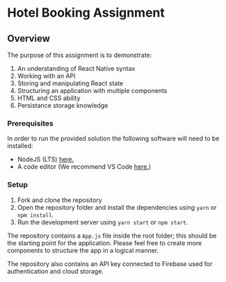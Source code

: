 # Hotel Booking Assignment 

## Overview

The purpose of this assignment is to demonstrate:

1. An understanding of React Native syntax
2. Working with an API
3. Storing and manipulating React state
4. Structuring an application with multiple components
5. HTML and CSS ability
6. Persistance storage knowledge 

### Prerequisites

In order to run the provided solution the following software will need to be installed:

- NodeJS (LTS) [here.](https://nodejs.org/en/)
- A code editor (We recommend VS Code [here.](https://code.visualstudio.com/))

### Setup

1. Fork and clone the repository
2. Open the repository folder and install the dependencies using `yarn` or `npm install`.
3. Run the development server using `yarn start` or `npm start`.

The repository contains a `App.js` file inside the root folder; this should be the starting point for the application. Please feel free to create more components to structure the app in a logical manner.

The repository also contains an API key connected to Firebase used for authentication and cloud storage.
